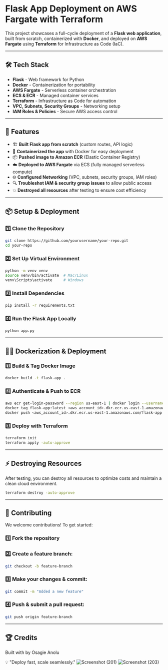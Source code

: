 #  Flask App Deployment on AWS Fargate with Terraform  

This project showcases a full-cycle deployment of a **Flask web application**, built from scratch, containerized with **Docker**, and deployed on **AWS Fargate** using **Terraform** for Infrastructure as Code (IaC).

---

## 🛠️ Tech Stack  

- **Flask** - Web framework for Python  
- **Docker** - Containerization for portability  
- **AWS Fargate** - Serverless container orchestration  
- **ECS & ECR** - Managed container services  
- **Terraform** - Infrastructure as Code for automation  
- **VPC, Subnets, Security Groups** - Networking setup  
- **IAM Roles & Policies** - Secure AWS access control  

---

## 🚀 Features  

- 🏗️ **Built Flask app from scratch** (custom routes, API logic)  
- 🐳 **Containerized the app** with Docker for easy deployment  
- 📦 **Pushed image to Amazon ECR** (Elastic Container Registry)  
- ☁️ **Deployed to AWS Fargate** via ECS (fully managed serverless compute)  
- 🌐 **Configured Networking** (VPC, subnets, security groups, IAM roles)  
- 🔍 **Troubleshot IAM & security group issues** to allow public access  
- 💥 **Destroyed all resources** after testing to ensure cost efficiency  

---

## 📦 Setup & Deployment  

### 1️⃣ Clone the Repository  

```sh
git clone https://github.com/yourusername/your-repo.git
cd your-repo
```

### 2️⃣ Set Up Virtual Environment  

```sh
python -m venv venv
source venv/bin/activate  # Mac/Linux
venv\Scripts\activate     # Windows
```

### 3️⃣ Install Dependencies  

```sh
pip install -r requirements.txt
```

### 4️⃣ Run the Flask App Locally  

```sh
python app.py
```

---

## 🏋️‍♂️ Dockerization & Deployment  

### 1️⃣ Build & Tag Docker Image  

```sh
docker build -t flask-app .
```

### 2️⃣ Authenticate & Push to ECR  

```sh
aws ecr get-login-password --region us-east-1 | docker login --username AWS --password-stdin <aws_account_id>.dkr.ecr.us-east-1.amazonaws.com
docker tag flask-app:latest <aws_account_id>.dkr.ecr.us-east-1.amazonaws.com/flask-app:latest
docker push <aws_account_id>.dkr.ecr.us-east-1.amazonaws.com/flask-app:latest
```

### 3️⃣ Deploy with Terraform  

```sh
terraform init
terraform apply -auto-approve
```

---

## ⚡ Destroying Resources  
After testing, you can destroy all resources to optimize costs and maintain a clean cloud environment.

```sh
terraform destroy -auto-approve
```

---

## 🤝 Contributing  
We welcome contributions! To get started:

### 1️⃣ Fork the repository  

### 2️⃣ Create a feature branch:  

```sh
git checkout -b feature-branch
```

### 3️⃣ Make your changes & commit:  

```sh
git commit -m "Added a new feature"
```

### 4️⃣ Push & submit a pull request:  

```sh
git push origin feature-branch
```

---

## 🏆 Credits  
Built with by Osagie Anolu  

💡 "Deploy fast, scale seamlessly."
![Screenshot (201)](https://github.com/user-attachments/assets/b2a26f2a-7f83-4ec2-a8fa-45e5331433d0)
![Screenshot (203)](https://github.com/user-attachments/assets/efef53e8-d98b-4bef-859f-237b9aa034b9)
